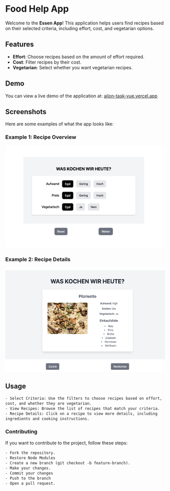 # Food Help App

Welcome to the **Essen App**! This application helps users find recipes based on their selected criteria, including effort, cost, and vegetarian options.

## Features

- **Effort**: Choose recipes based on the amount of effort required.
- **Cost**: Filter recipes by their cost.
- **Vegetarian**: Select whether you want vegetarian recipes.

## Demo

You can view a live demo of the application at: [ailon-task-vue.vercel.app](https://ailon-task-vue.vercel.app)

## Screenshots

Here are some examples of what the app looks like:

### Example 1: Recipe Overview

![Recipe Overview](./src/assets/1.png)

### Example 2: Recipe Details

![Recipe Details](./src/assets/2.png)

## Usage

    - Select Criteria: Use the filters to choose recipes based on effort, cost, and whether they are vegetarian.
    - View Recipes: Browse the list of recipes that match your criteria.
    - Recipe Details: Click on a recipe to view more details, including ingredients and cooking instructions.

### Contributing

If you want to contribute to the project, follow these steps:

    - Fork the repository.
    - Restore Node Modules
    - Create a new branch (git checkout -b feature-branch).
    - Make your changes.
    - Commit your changes
    - Push to the branch
    - Open a pull request.
